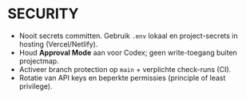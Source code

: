 # SECURITY

- Nooit secrets committen. Gebruik `.env` lokaal en project-secrets in hosting (Vercel/Netlify).
- Houd **Approval Mode** aan voor Codex; geen write-toegang buiten projectmap.
- Activeer branch protection op `main` + verplichte check-runs (CI).
- Rotatie van API keys en beperkte permissies (principle of least privilege).
